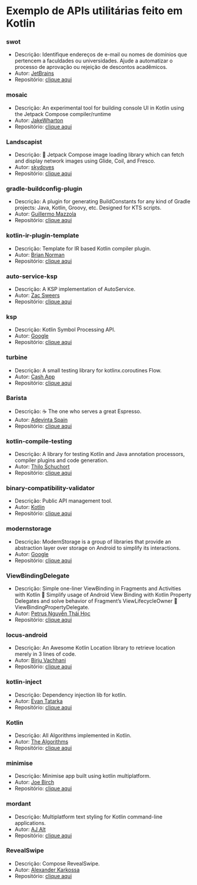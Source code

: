 # Exemplo de APIs utilitárias feito em Kotlin

### swot

* Descrição: Identifique endereços de e-mail ou nomes de domínios que pertencem a faculdades ou universidades. 
             Ajude a automatizar o processo de aprovação ou rejeição de descontos acadêmicos.
* Autor: [JetBrains](https://github.com/JetBrains)
* Repositório: [clique aqui](https://github.com/JetBrains/swot)

### mosaic

* Descrição: An experimental tool for building console UI in Kotlin using the Jetpack Compose compiler/runtime
* Autor: [JakeWharton](https://github.com/JakeWharton)
* Repositório: [clique aqui](https://github.com/JakeWharton/mosaic)

### Landscapist

* Descrição: 🍂 Jetpack Compose image loading library which can fetch and display network images using Glide, Coil, and Fresco.
* Autor: [skydoves](https://github.com/skydoves)
* Repositório: [clique aqui](https://github.com/skydoves/Landscapist)

### gradle-buildconfig-plugin

* Descrição: A plugin for generating BuildConstants for any kind of Gradle projects: Java, Kotlin, Groovy, etc. Designed for KTS scripts.
* Autor: [Guillermo Mazzola](https://github.com/gmazzo)
* Repositório: [clique aqui](https://github.com/gmazzo/gradle-buildconfig-plugin)

### kotlin-ir-plugin-template

* Descrição: Template for IR based Kotlin compiler plugin.
* Autor: [Brian Norman](https://github.com/bnorm)
* Repositório: [clique aqui](https://github.com/bnorm/kotlin-ir-plugin-template)

### auto-service-ksp

* Descrição: A KSP implementation of AutoService.
* Autor: [Zac Sweers](https://github.com/ZacSweers)
* Repositório: [clique aqui](https://github.com/ZacSweers/auto-service-ksp)

### ksp

* Descrição: Kotlin Symbol Processing API.
* Autor: [Google](https://github.com/google)
* Repositório: [clique aqui](https://github.com/google/ksp)

### turbine

* Descrição: A small testing library for kotlinx.coroutines Flow.
* Autor: [Cash App](https://github.com/cashapp)
* Repositório: [clique aqui](https://github.com/cashapp/turbine)

### Barista

* Descrição: ☕ The one who serves a great Espresso.
* Autor: [Adevinta Spain](https://github.com/AdevintaSpain)
* Repositório: [clique aqui](https://github.com/AdevintaSpain/Barista)

### kotlin-compile-testing

* Descrição: A library for testing Kotlin and Java annotation processors, compiler plugins and code generation.
* Autor: [Thilo Schuchort](https://github.com/tschuchortdev)
* Repositório: [clique aqui](https://github.com/tschuchortdev/kotlin-compile-testing)

### binary-compatibility-validator

* Descrição: Public API management tool.
* Autor: [Kotlin](https://github.com/Kotlin)
* Repositório: [clique aqui](https://github.com/Kotlin/binary-compatibility-validator)

### modernstorage

* Descrição: ModernStorage is a group of libraries that provide an abstraction layer over storage on Android to simplify its interactions.
* Autor: [Google](https://github.com/google)
* Repositório: [clique aqui](https://github.com/google/modernstorage)

### ViewBindingDelegate

* Descrição: Simple one-liner ViewBinding in Fragments and Activities with Kotlin 🍄 Simplify usage of Android View Binding with Kotlin Property Delegates and solve behavior of Fragment’s ViewLifecycleOwner 🌱 ViewBindingPropertyDelegate.
* Autor: [Petrus Nguyễn Thái Học](https://github.com/hoc081098)
* Repositório: [clique aqui](https://github.com/hoc081098/ViewBindingDelegate)

### locus-android

* Descrição: An Awesome Kotlin Location library to retrieve location merely in 3 lines of code.
* Autor: [Birju Vachhani](https://github.com/BirjuVachhani)
* Repositório: [clique aqui](https://github.com/BirjuVachhani/locus-android)

### kotlin-inject

* Descrição: Dependency injection lib for kotlin.
* Autor: [Evan Tatarka](https://github.com/evant)
* Repositório: [clique aqui](https://github.com/evant/kotlin-inject)

### Kotlin

* Descrição: All Algorithms implemented in Kotlin.
* Autor: [The Algorithms](https://github.com/TheAlgorithms)
* Repositório: [clique aqui](https://github.com/TheAlgorithms/Kotlin)

### minimise

* Descrição: Minimise app built using kotlin multiplatform.
* Autor: [Joe Birch](https://github.com/hitherejoe)
* Repositório: [clique aqui](https://github.com/hitherejoe/minimise)

### mordant

* Descrição: Multiplatform text styling for Kotlin command-line applications.
* Autor: [AJ Alt](https://github.com/ajalt)
* Repositório: [clique aqui](https://github.com/ajalt/mordant)

### RevealSwipe

* Descrição: Compose RevealSwipe.
* Autor: [Alexander Karkossa](https://github.com/ch4rl3x)
* Repositório: [clique aqui](https://github.com/ch4rl3x/RevealSwipe)
